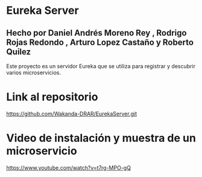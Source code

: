 # Eureka Server

## Hecho por Daniel Andrés Moreno Rey , Rodrigo Rojas Redondo , Arturo Lopez Castaño y Roberto Quilez

Este proyecto es un servidor Eureka que se utiliza para registrar y descubrir varios microservicios.

# Link al repositorio

https://github.com/Wakanda-DRAR/EurekaServer.git


# Video de instalación y muestra de un microservicio

https://www.youtube.com/watch?v=t7rg-MPO-gQ

